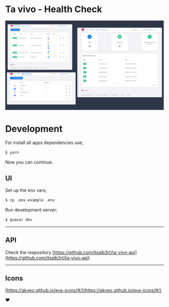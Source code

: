 # Ta vivo - Health Check

![demo](./docs/images/demo.png)

# Development

For install all apps dependencies use;

```bash
$ yarn
```

Now you can continue.

## UI

Set up the env vars;

```bash
$ cp .env.example .env
```

Run development server;

```bash
$ quasar dev
```

---

## API

Check the respository [https://github.com/itsalb3rt/ta-vivo-api](https://github.com/itsalb3rt/ta-vivo-api)

---

## Icons

[https://akveo.github.io/eva-icons/#/](https://akveo.github.io/eva-icons/#/)

:heart:
